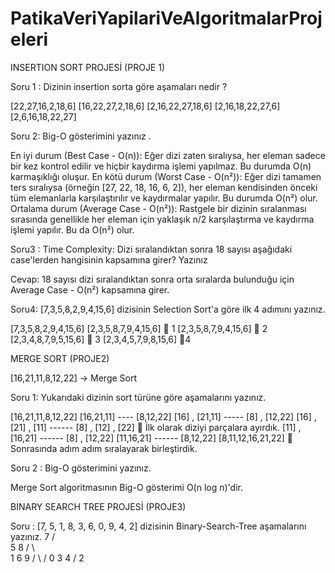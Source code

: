 # PatikaVeriYapilariVeAlgoritmalarProjeleri

INSERTION SORT PROJESİ (PROJE 1)

Soru 1 : Dizinin insertion sorta göre aşamaları nedir ?

[22,27,16,2,18,6]
[16,22,27,2,18,6]
[2,16,22,27,18,6]
[2,16,18,22,27,6]
[2,6,16,18,22,27]

Soru 2: Big-O gösterimini yazınız .

En iyi durum (Best Case - O(n)): Eğer dizi zaten sıralıysa, her eleman sadece bir kez kontrol edilir ve hiçbir kaydırma işlemi yapılmaz. Bu durumda O(n) karmaşıklığı oluşur.
En kötü durum (Worst Case - O(n²)): Eğer dizi tamamen ters sıralıysa (örneğin [27, 22, 18, 16, 6, 2]), her eleman kendisinden önceki tüm elemanlarla karşılaştırılır ve kaydırmalar yapılır. Bu durumda O(n²) olur.
Ortalama durum (Average Case - O(n²)): Rastgele bir dizinin sıralanması sırasında genellikle her eleman için yaklaşık n/2 karşılaştırma ve kaydırma işlemi yapılır. Bu da O(n²) olur.

Soru3 : Time Complexity: Dizi sıralandıktan sonra 18 sayısı aşağıdaki case'lerden hangisinin kapsamına girer? Yazınız

Cevap: 18 sayısı dizi sıralandıktan sonra orta sıralarda bulunduğu için Average Case - O(n²) kapsamına girer.

Soru4: [7,3,5,8,2,9,4,15,6] dizisinin Selection Sort'a göre ilk 4 adımını yazınız.

[7,3,5,8,2,9,4,15,6]
[2,3,5,8,7,9,4,15,6]  1
[2,3,5,8,7,9,4,15,6]  2
[2,3,4,8,7,9,5,15,6]  3
[2,3,4,5,7,9,8,15,6] 4

MERGE SORT (PROJE2)

[16,21,11,8,12,22] -> Merge Sort

Soru 1: Yukarıdaki dizinin sort türüne göre aşamalarını yazınız.

[16,21,11,8,12,22] 
[16,21,11] ---- [8,12,22]
[16] , [21,11] ----- [8] , [12,22]
[16] , [21] , [11] ------ [8] , [12] , [22]   İlk olarak diziyi parçalara ayırdık.
[11] , [16,21]  ------ [8] , [12,22]
[11,16,21] ------ [8,12,22]
[8,11,12,16,21,22]  Sonrasında adım adım sıralayarak birleştirdik.

Soru 2 : Big-O gösterimini yazınız.

Merge Sort algoritmasının Big-O gösterimi O(n log n)'dir.

BINARY SEARCH TREE PROJESİ (PROJE3)

Soru : [7, 5, 1, 8, 3, 6, 0, 9, 4, 2] dizisinin Binary-Search-Tree aşamalarını yazınız.
                                                                        7
                                                                  /         \
                                                             5                 8
                                                        /         \               \
                                                    1               6                9
                                                 /    \           /
                                               0         3      4 
                                                    /
                                                 2







